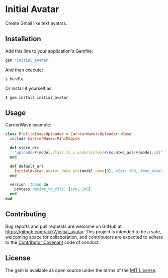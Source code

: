 # Initial Avatar

Create Gmail like text avatars.

## Installation

Add this line to your application's Gemfile:

```ruby
gem 'initial_avatar'
```

And then execute:

    $ bundle

Or install it yourself as:

    $ gem install initial_avatar

## Usage

CarrierWave example:

```ruby
class ProfileImageUploader < CarrierWave::Uploader::Base
  include CarrierWave::MiniMagick

  def store_dir
    "uploads/#{model.class.to_s.underscore}/#{mounted_as}/#{model.id}"
  end

  def default_url
    InitialAvatar.avatar_data_uri(model.name[0], size: 100, font_size: 70)
  end

  version :thumb do
    process resize_to_fill: [100, 100]
  end
end
```

## Contributing

Bug reports and pull requests are welcome on GitHub at https://github.com/aki77/initial_avatar. This project is intended to be a safe, welcoming space for collaboration, and contributors are expected to adhere to the [Contributor Covenant](http://contributor-covenant.org) code of conduct.

## License

The gem is available as open source under the terms of the [MIT License](https://opensource.org/licenses/MIT).
